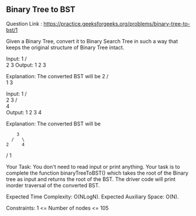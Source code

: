 ## Binary Tree to BST 

Question Link : https://practice.geeksforgeeks.org/problems/binary-tree-to-bst/1

Given a Binary Tree, convert it to Binary Search Tree in such a way that keeps the original structure of Binary Tree intact.

Input:
      1
    /   \
   2     3
Output: 
1 2 3

Explanation:
The converted BST will be 
      2
    /   \
   1     3


Input:
          1
       /    \
     2       3
   /        
 4       
Output: 
1 2 3 4

Explanation:
The converted BST will be

        3
      /   \
    2     4
  /
 1

Your Task:
You don't need to read input or print anything. Your task is to complete the function binaryTreeToBST() which takes the root of the Binary tree as input and returns the root of the BST. The driver code will print inorder traversal of the converted BST.

Expected Time Complexity: O(NLogN).
Expected Auxiliary Space: O(N).

Constraints:
1 <= Number of nodes <= 105

